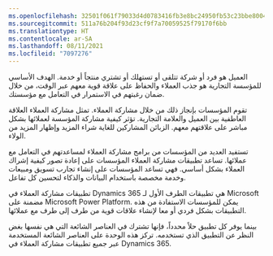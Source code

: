 ```yaml
---
ms.openlocfilehash: 32501f061f79033d4d0783416fb3e8bc24950fb53c23bbe80045a0976c708d66
ms.sourcegitcommit: 511a76b204f93d23cf9f7a70059525f79170f6bb
ms.translationtype: HT
ms.contentlocale: ar-SA
ms.lasthandoff: 08/11/2021
ms.locfileid: "7097276"
---
```

العميل هو فرد أو شركة تتلقى أو تستهلك أو تشتري منتجاً أو خدمة. الهدف الأساسي للمؤسسة التجارية هو جذب العملاء والحفاظ على علاقة قوية معهم عبر الوقت، من خلال ضمان رغبتهم في الاستمرار في التعامل مع مؤسستك.

تقوم المؤسسات بإنجاز ذلك من خلال مشاركة العملاء. تمثل مشاركة العملاء العلاقة العاطفية بين العميل والعلامة التجارية. تؤثر كيفية مشاركة المؤسسة لعملائها بشكل مباشر على علاقتهم معهم. الزبائن المشاركين للغاية شراء المزيد وإظهار المزيد من الولاء.

تستفيد العديد من المؤسسات من برامج مشاركة العملاء لمساعدتهم في التعامل مع عملائها. تساعد تطبيقات مشاركة العملاء المؤسسات على إعادة تصور كيفية إشراك العملاء بشكل أساسي. فهي تساعد المؤسسات على إنشاء تجارب تسويق ومبيعات وخدمة مخصصة باستخدام البيانات والذكاء لتحسين كل تفاعل.

تطبيقات مشاركة العملاء في Dynamics 365 هي تطبيقات الطرف الأول لـ Microsoft مضمنة على Microsoft Power Platform. يمكن للمؤسسات الاستفادة من هذه التطبيقات بشكل فردي أو معا لإنشاء علاقات قوية من طرف إلى طرف مع عملائها.

بينما يوفر كل تطبيق حلاً محدداً، فإنها تشترك في العناصر الشائعة التي هي نفسها بغض النظر عن التطبيق الذي تستخدمه. تركز هذه الوحدة على العناصر الشائعة المستخدمة عبر جميع تطبيقات مشاركة العملاء في Dynamics 365.
